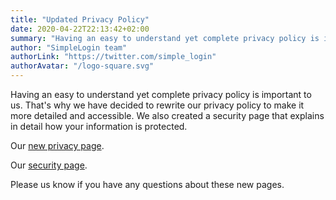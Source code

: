 ```yaml
---
title: "Updated Privacy Policy"
date: 2020-04-22T22:13:42+02:00
summary: "Having an easy to understand yet complete privacy policy is important to us. That's why we have decided to rewrite our privacy policy to make it more detailed and accessible. We also created a security page that explains in detail how your information is protected."
author: "SimpleLogin team"
authorLink: "https://twitter.com/simple_login"
authorAvatar: "/logo-square.svg"
---
```


Having an easy to understand yet complete privacy policy is important to us. That's why we have decided to rewrite our privacy policy to make it more detailed and accessible. We also created a security page that explains in detail how your information is protected.

Our [new privacy page](/privacy).

Our [security page](/security).

Please us know if you have any questions about these new pages.

